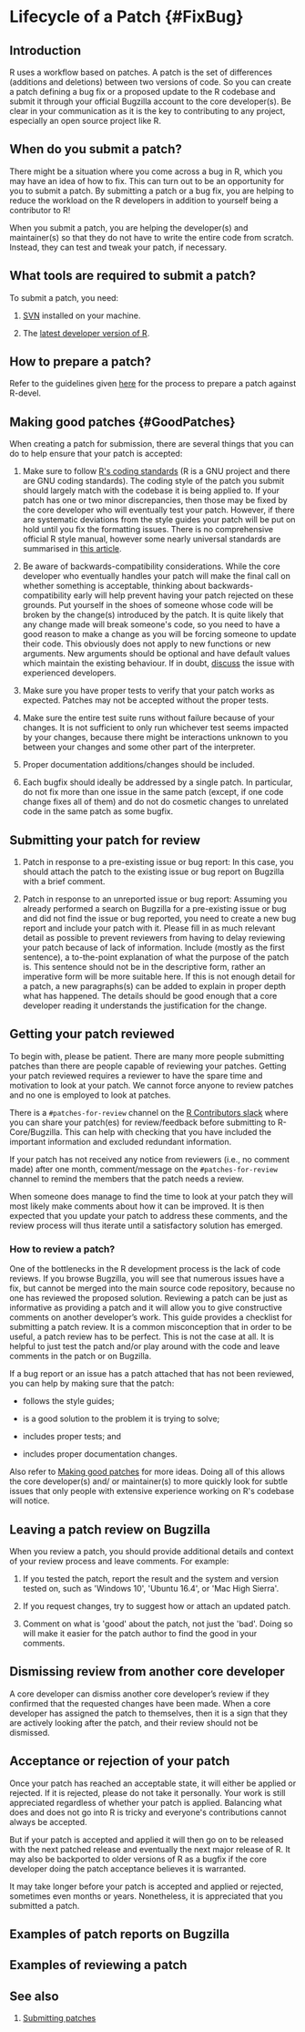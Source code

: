 # Lifecycle of a Patch {#FixBug}

## Introduction

R uses a workflow based on patches. A patch is the set of differences (additions and deletions) between two versions of code. So you can create a patch defining a bug fix or a proposed update to the R codebase and submit it through your official Bugzilla account to the core developer(s). Be clear in your communication as it is the key to contributing to any project, especially an open source project like R.

## When do you submit a patch?

There might be a situation where you come across a bug in R, which you may have an idea of how to fix. This can turn out to be an opportunity for you to submit a patch. By submitting a patch or a bug fix, you are helping to reduce the workload on the R developers in addition to yourself being a contributor to R!  

When you submit a patch, you are helping the developer(s) and maintainer(s) so that they do not have to write the entire code from scratch. Instead, they can test and tweak your patch, if necessary.

## What tools are required to submit a patch?

To submit a patch, you need:

1. [SVN](http://subversion.apache.org/) installed on your machine.

2. The [latest developer version of R](#installR).

## How to prepare a patch?

Refer to the guidelines given [here](https://www.r-project.org/bugs.html#how-to-submit-patches) for the process to prepare a patch against R-devel.

## Making good patches {#GoodPatches} 

When creating a patch for submission, there are several things that you can do to help ensure that your patch is accepted:

1. Make sure to follow [R's coding standards](https://cran.r-project.org/doc/manuals/r-release/R-ints.html#R-coding-standards) (R is a GNU project and there are GNU coding standards). The coding style of the patch you submit should largely match with the codebase it is being applied to. If your patch has one or two minor discrepancies, then those may be fixed by the core developer who will eventually test your patch. However, if there are systematic deviations from the style guides your patch will be put on hold until you fix the formatting issues. There is no comprehensive official R style manual, however some nearly universal standards are summarised in [this article](https://cran.r-project.org/web/packages/rockchalk/vignettes/Rstyle.pdf).

2. Be aware of backwards-compatibility considerations. While the core developer who eventually handles your patch will make the final call on whether something is acceptable, thinking about backwards-compatibility early will help prevent having your patch rejected on these grounds. Put yourself in the shoes of someone whose code will be broken by the change(s) introduced by the patch. It is quite likely that any change made will break someone's code, so you need to have a good reason to make a change as you will be forcing someone to update their code. This obviously does not apply to new functions or new arguments. New arguments should be optional and have default values which maintain the existing behaviour. If in doubt, [discuss](#WhereToGetHelp) the issue with experienced developers.

3. Make sure you have proper tests to verify that your patch works as expected. Patches may not be accepted without the proper tests.

4. Make sure the entire test suite runs without failure because of your changes. It is not sufficient to only run whichever test seems impacted by your changes, because there might be interactions unknown to you between your changes and some other part of the interpreter.

5. Proper documentation additions/changes should be included.

6. Each bugfix should ideally be addressed by a single patch. In particular, do not fix more than one issue in the same patch (except, if one code change fixes all of them) and do not do cosmetic changes to unrelated code in the same patch as some bugfix.

## Submitting your patch for review

1. Patch in response to a pre-existing issue or bug report:  In this case, you should attach the patch to the existing issue or bug report on Bugzilla with a brief comment.

2. Patch in response to an unreported issue or bug report: Assuming you already performed a search on Bugzilla for a pre-existing issue or bug and did not find the issue or bug reported, you need to create a new bug report and include your patch with it. Please fill in as much relevant detail as possible to prevent reviewers from having to delay reviewing your patch because of lack of information. Include (mostly as the first sentence), a to-the-point explanation of what the purpose of the patch is. This sentence should not be in the descriptive form, rather an imperative form will be more suitable here. If this is not enough detail for a patch, a new paragraphs(s) can be added to explain in proper depth what has happened. The details should be good enough that a core developer reading it understands the justification for the change.
 
## Getting your patch reviewed

To begin with, please be patient. There are many more people submitting patches than there are people capable of reviewing your patches. Getting your patch reviewed requires a reviewer to have the spare time and motivation to look at your patch. We cannot force anyone to review patches and no one is employed to look at patches. 

There is a `#patches-for-review` channel on the [R Contributors slack](https://r-contributors.slack.com/) where you can share your patch(es) for review/feedback before submitting to R-Core/Bugzilla. This can help with checking that you have included the important information and excluded redundant information.

If your patch has not received any notice from reviewers (i.e., no comment made) after one month, comment/message on the `#patches-for-review` channel to remind the members that the patch needs a review.

When someone does manage to find the time to look at your patch they will most likely make comments about how it can be improved. It is then expected that you update your patch to address these comments, and the review process will thus iterate until a satisfactory solution has emerged.

### How to review a patch?

One of the bottlenecks in the R development process is the lack of code reviews. If you browse Bugzilla, you will see that numerous issues have a fix, but cannot be merged into the main source code repository, because no one has reviewed the proposed solution. Reviewing a patch can be just as informative as providing a patch and it will allow you to give constructive comments on another developer’s work. This guide provides a checklist for submitting a patch review. It is a common misconception that in order to be useful, a patch review has to be perfect. This is not the case at all. It is helpful to just test the patch and/or play around with the code and leave comments in the patch or on Bugzilla.

If a bug report or an issue has a patch attached that has not been reviewed, you can help by making sure that the patch:

  * follows the style guides;

  * is a good solution to the problem it is trying to solve; 

  * includes proper tests; and 

  * includes proper documentation changes.

Also refer to [Making good patches](#GoodPatches) for more ideas. Doing all of this allows the core developer(s) and/ or maintainer(s) to more quickly look for subtle issues that only people with extensive experience working on R's codebase will notice.

## Leaving a patch review on Bugzilla

When you review a patch, you should provide additional details and context of your review process and leave comments. For example:

1. If you tested the patch, report the result and the system and version tested on, such as 'Windows 10', 'Ubuntu 16.4', or 'Mac High Sierra'.

2. If you request changes, try to suggest how or attach an updated patch.

3. Comment on what is 'good' about the patch, not just the 'bad'. Doing so will make it easier for the patch author to find the good in your comments.

## Dismissing review from another core developer

A core developer can dismiss another core developer’s review if they confirmed that the requested changes have been made. When a core developer has assigned the patch to themselves, then it is a sign that they are actively looking after the patch, and their review should not be dismissed.

## Acceptance or rejection of your patch

Once your patch has reached an acceptable state, it will either be applied or rejected. If it is rejected, please do not take it personally. Your work is still appreciated regardless of whether your patch is applied. Balancing what does and does not go into R is tricky and everyone's contributions cannot always be accepted.

But if your patch is accepted and applied it will then go on to be released with the next patched release and eventually the next major release of R. It may also be backported to older versions of R as a bugfix if the core developer doing the patch acceptance believes it is warranted. 

It may take longer before your patch is accepted and applied or rejected, sometimes even months or years. Nonetheless, it is appreciated that you submitted a patch.

## Examples of patch reports on Bugzilla
<!-- TODO add links of examples -->

## Examples of reviewing a patch
<!-- TODO add links of examples -->

## See also

1. [Submitting patches](https://www.r-project.org/bugs.html#how-to-submit-patches)
